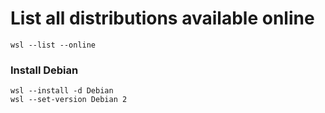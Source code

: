# List all distributions available online

```
wsl --list --online
```

### Install Debian

```
wsl --install -d Debian
wsl --set-version Debian 2
```

